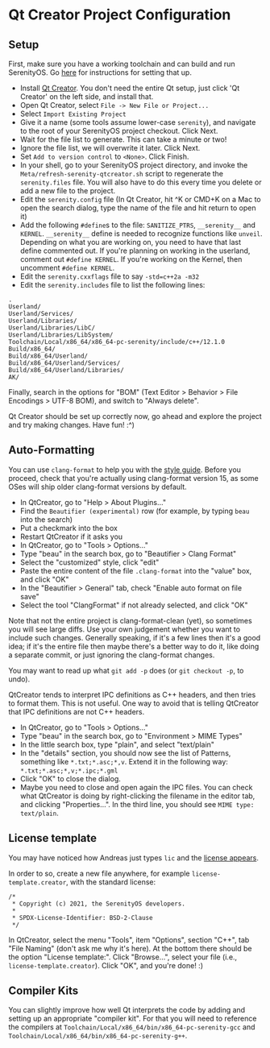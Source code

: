 # Qt Creator Project Configuration

## Setup

First, make sure you have a working toolchain and can build and run SerenityOS. Go [here](BuildInstructions.md) for instructions for setting that up.

* Install [Qt Creator](https://www.qt.io/offline-installers). You don't need the entire Qt setup, just click 'Qt Creator' on the left side, and install that.
* Open Qt Creator, select `File -> New File or Project...`
* Select `Import Existing Project`
* Give it a name (some tools assume lower-case `serenity`), and navigate to the root of your SerenityOS project checkout. Click Next.
* Wait for the file list to generate. This can take a minute or two!
* Ignore the file list, we will overwrite it later. Click Next.
* Set `Add to version control` to `<None>`. Click Finish.
* In your shell, go to your SerenityOS project directory, and invoke the `Meta/refresh-serenity-qtcreator.sh` script to regenerate the `serenity.files` file. You will also have to do this every time you delete or add a new file to the project.
* Edit the `serenity.config` file (In Qt Creator, hit ^K or CMD+K on a Mac to open the search dialog, type the name of the file and hit return to open it)
* Add the following `#define`s to the file: `SANITIZE_PTRS`, `__serenity__` and `KERNEL`. `__serenity__` define is needed to recognize functions like `unveil`. Depending on what you are working on, you need to have that last define commented out. If you're planning on working in the userland, comment out `#define KERNEL`. If you're working on the Kernel, then uncomment `#define KERNEL`.
* Edit the `serenity.cxxflags` file to say `-std=c++2a -m32`
* Edit the `serenity.includes` file to list the following lines:

```
.
Userland/
Userland/Services/
Userland/Libraries/
Userland/Libraries/LibC/
Userland/Libraries/LibSystem/
Toolchain/Local/x86_64/x86_64-pc-serenity/include/c++/12.1.0
Build/x86_64/
Build/x86_64/Userland/
Build/x86_64/Userland/Services/
Build/x86_64/Userland/Libraries/
AK/
```

Finally, search in the options for "BOM" (Text Editor > Behavior > File Encodings > UTF-8 BOM), and switch to "Always delete".

Qt Creator should be set up correctly now, go ahead and explore the project and try making changes. Have fun! :^)

## Auto-Formatting

You can use `clang-format` to help you with the [style guide](CodingStyle.md). Before you proceed, check that you're actually using clang-format version 15, as some OSes will ship older clang-format versions by default.

- In QtCreator, go to "Help > About Plugins…"
- Find the `Beautifier (experimental)` row (for example, by typing `beau` into the search)
- Put a checkmark into the box
- Restart QtCreator if it asks you
- In QtCreator, go to "Tools > Options…"
- Type "beau" in the search box, go to "Beautifier > Clang Format"
- Select the "customized" style, click "edit"
- Paste the entire content of the file `.clang-format` into the "value" box, and click "OK"
- In the "Beautifier > General" tab, check "Enable auto format on file save"
- Select the tool "ClangFormat" if not already selected, and click "OK"

Note that not the entire project is clang-format-clean (yet), so sometimes you will see large diffs.
Use your own judgement whether you want to include such changes. Generally speaking, if it's a few lines then it's a good idea; if it's the entire file then maybe there's a better way to do it, like doing a separate commit, or just ignoring the clang-format changes.

You may want to read up what `git add -p` does (or `git checkout -p`, to undo).

QtCreator tends to interpret IPC definitions as C++ headers, and then tries to format them. This is not useful. One way to avoid that is telling QtCreator that IPC definitions are not C++ headers.
- In QtCreator, go to "Tools > Options…"
- Type "beau" in the search box, go to "Environment > MIME Types"
- In the little search box, type "plain", and select "text/plain"
- In the "details" section, you should now see the list of Patterns, something like `*.txt;*.asc;*,v`. Extend it in the following way: `*.txt;*.asc;*,v;*.ipc;*.gml`
- Click "OK" to close the dialog.
- Maybe you need to close and open again the IPC files. You can check what QtCreator is doing by right-clicking the filename in the editor tab, and clicking "Properties...". In the third line, you should see `MIME type: text/plain`.

## License template

You may have noticed how Andreas just types `lic` and the [license appears](https://youtu.be/i0J6J1Twwyo?t=346).

In order to so, create a new file anywhere, for example `license-template.creator`, with the standard license:

```
/*
 * Copyright (c) 2021, the SerenityOS developers.
 *
 * SPDX-License-Identifier: BSD-2-Clause
 */
```

In QtCreator, select the menu "Tools", item "Options", section "C++", tab
"File Naming" (don't ask me why it's here). At the bottom there should be the
option "License template:". Click "Browse…", select your file (i.e.,
`license-template.creator`). Click "OK", and you're done! :)

## Compiler Kits

You can slightly improve how well Qt interprets the code by adding and setting up an appropriate "compiler kit".
For that you will need to reference the compilers at `Toolchain/Local/x86_64/bin/x86_64-pc-serenity-gcc` and `Toolchain/Local/x86_64/bin/x86_64-pc-serenity-g++`.
